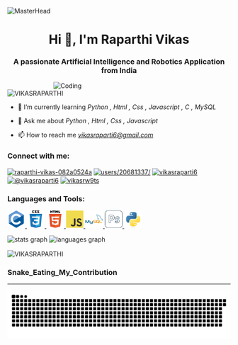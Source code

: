 ![MasterHead](https://e476rzxxeua.exactdn.com/wp-content/uploads/2020/01/00086-desk-anim-v0.3.gif?strip=all&lossy=1&sharp=1&ssl=1.gif)
<h1 align="center">Hi 👋, I'm Raparthi Vikas</h1>
<h3 align="center">A passionate Artificial Intelligence and Robotics Application from India</h3>
<img align="right" alt="Coding" width="400" src="C:\Users\Lenovo\Documents\FILES\Git-Hub\Scientific-Calculator\ai-head-android-robot-artist.gif">

<p align="left"> <img src="https://komarev.com/ghpvc/?username=VIKASRAPARTHI&label=Profile%20views&color=0e75b6&style=flat" alt="VIKASRAPARTHI" /> </p>

- 🌱 I’m currently learning *Python , Html , Css , Javascript , C , MySQL*

- 💬 Ask me about *Python , Html , Css , Javascript*

- 📫 How to reach me *vikasraparti6@gmail.com*

<h3 align="left">Connect with me:</h3>
<p align="left">
<a href="https://linkedin.com/in/raparthi-vikas-082a0524a" target="blank"><img align="center" src="https://raw.githubusercontent.com/rahuldkjain/github-profile-readme-generator/master/src/images/icons/Social/linked-in-alt.svg" alt="raparthi-vikas-082a0524a" height="30" width="40" /></a>
<a href="https://stackoverflow.com/users/20681337/vikas-raparti" target="blank"><img align="center" src="https://raw.githubusercontent.com/rahuldkjain/github-profile-readme-generator/master/src/images/icons/Social/stack-overflow.svg" alt="users/20681337/" height="30" width="40" /></a>
<a href="https://www.hackerrank.com/vikasraparti6" target="blank"><img align="center" src="https://raw.githubusercontent.com/rahuldkjain/github-profile-readme-generator/master/src/images/icons/Social/hackerrank.svg" alt="vikasraparti6" height="30" width="40" /></a>
<a href="https://www.hackerearth.com/@vikasraparti6" target="blank"><img align="center" src="https://raw.githubusercontent.com/rahuldkjain/github-profile-readme-generator/master/src/images/icons/Social/hackerearth.svg" alt="@vikasraparti6" height="30" width="40" /></a>
<a href="https://auth.geeksforgeeks.org/user/vikasrw9ts" target="blank"><img align="center" src="https://raw.githubusercontent.com/rahuldkjain/github-profile-readme-generator/master/src/images/icons/Social/geeks-for-geeks.svg" alt="vikasrw9ts" height="30" width="40" /></a>
</p>

<h3 align="left">Languages and Tools:</h3>
<p align="left"> <a href="https://www.cprogramming.com/" target="_blank" rel="noreferrer"> <img src="https://raw.githubusercontent.com/devicons/devicon/master/icons/c/c-original.svg" alt="c" width="40" height="40"/> </a> <a href="https://www.w3schools.com/css/" target="_blank" rel="noreferrer"> <img src="https://raw.githubusercontent.com/devicons/devicon/master/icons/css3/css3-original-wordmark.svg" alt="css3" width="40" height="40"/> </a> <a href="https://www.w3.org/html/" target="_blank" rel="noreferrer"> <img src="https://raw.githubusercontent.com/devicons/devicon/master/icons/html5/html5-original-wordmark.svg" alt="html5" width="40" height="40"/> </a> <a href="https://developer.mozilla.org/en-US/docs/Web/JavaScript" target="_blank" rel="noreferrer"> <img src="https://raw.githubusercontent.com/devicons/devicon/master/icons/javascript/javascript-original.svg" alt="javascript" width="40" height="40"/> </a> <a href="https://www.mysql.com/" target="_blank" rel="noreferrer"> <img src="https://raw.githubusercontent.com/devicons/devicon/master/icons/mysql/mysql-original-wordmark.svg" alt="mysql" width="40" height="40"/> </a> <a href="https://www.photoshop.com/en" target="_blank" rel="noreferrer"> <img src="https://raw.githubusercontent.com/devicons/devicon/master/icons/photoshop/photoshop-line.svg" alt="photoshop" width="40" height="40"/> </a> <a href="https://www.python.org" target="_blank" rel="noreferrer"> <img src="https://raw.githubusercontent.com/devicons/devicon/master/icons/python/python-original.svg" alt="python" width="40" height="40"/> </a> </p>

<div align="left">
  <img src="https://github-readme-stats.vercel.app/api?username=VIKASRAPARTHI&show_icons=true&include_all_commits=true&count_private=true&theme=radical&locale=en&hide_border=false" height="180" alt="stats graph" />
  <img src="https://github-readme-stats.vercel.app/api/top-langs?username=VIKASRAPARTHI&layout=compact&card_width=320&langs_count=5&theme=radical&hide_border=false" height="180" alt="languages graph" />
</div>

<p><img align="center" src="https://github-readme-streak-stats.herokuapp.com/?animations=false&theme=radical&locale=en&hide_border=false&user=VIKASRAPARTHI&" alt="VIKASRAPARTHI" /></p>

<h3>Snake_Eating_My_Contribution</h3>
<div align="left""animations=false&theme=radical&locale=en&hide_border=false">
  <hr></div>
<img src="https://github.com/VIKASRAPARTHI/VIKASRAPARTHI/blob/output/snake.svg" alt="Snake animation" />
